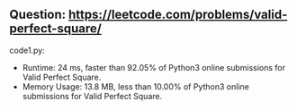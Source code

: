 ## Question: https://leetcode.com/problems/valid-perfect-square/

code1.py:
* Runtime: 24 ms, faster than 92.05% of Python3 online submissions for Valid Perfect Square.
* Memory Usage: 13.8 MB, less than 10.00% of Python3 online submissions for Valid Perfect Square.
